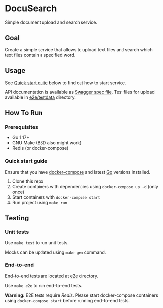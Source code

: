 # DocuSearch

Simple document upload and search service.

## Goal

Create a simple service that allows to upload text files and search which text files contain a specified word.

## Usage

See [Quick start quite](#quick-start-guide) below to find out how to start service.

API documentation is available as [Swagger spec file](swagger.yaml). Test files for upload available in [e2e/testdata](e2e/testdata) directory.

## How To Run

### Prerequisites

* Go 1.17+
* GNU Make (BSD also might work)
* Redis (or docker-compose)

### Quick start guide
 
Ensure that you have [docker-compose](https://docs.docker.com/compose/) and latest [Go](golang.org/dl/) versions installed.

1. Clone this repo
2. Create containers with dependencies using `docker-compose up -d` (only once)
3. Start containers with `docker-compose start`
4. Run project using `make run`

## Testing

### Unit tests

Use `make test` to run unit tests.

Mocks can be updated using `make gen` command.

### End-to-end

End-to-end tests are located at [e2e](e2e) directory.

Use `make e2e` to run end-to-end tests. 

**Warning:** E2E tests require *Redis*. Please start docker-compose containers using `docker-compose start` before running end-to-end tests.

